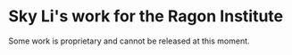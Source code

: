 # Sky Li's work for the Ragon Institute

Some work is proprietary and cannot be released at this moment.
